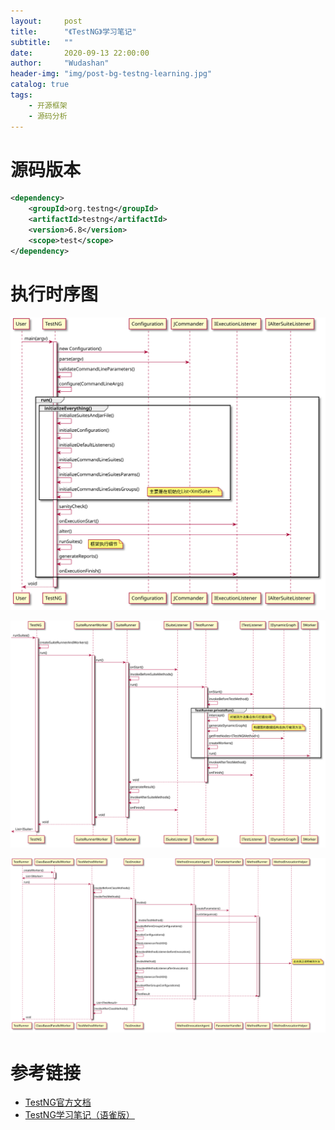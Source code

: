 ```yaml
---
layout:     post
title:      "《TestNG》学习笔记"
subtitle:   ""
date:       2020-09-13 22:00:00
author:     "Wudashan"
header-img: "img/post-bg-testng-learning.jpg"
catalog: true
tags:
    - 开源框架
    - 源码分析
---
```


# 源码版本

```xml
<dependency>
    <groupId>org.testng</groupId>
    <artifactId>testng</artifactId>
    <version>6.8</version>
    <scope>test</scope>
</dependency>
```


# 执行时序图

![](https://raw.githubusercontent.com/wudashan/blog-picture/6dcdd3597aaf76082381770da124afcb9accef4f/testng-learning/1.svg)

![](https://raw.githubusercontent.com/wudashan/blog-picture/6dcdd3597aaf76082381770da124afcb9accef4f/testng-learning/2.svg)

![](https://raw.githubusercontent.com/wudashan/blog-picture/6dcdd3597aaf76082381770da124afcb9accef4f/testng-learning/3.svg)

# 参考链接
* [TestNG官方文档](https://testng.org/doc/documentation-main.html)
* [TestNG学习笔记（语雀版）](https://www.yuque.com/wudashan/olrmnh/gsmge6)